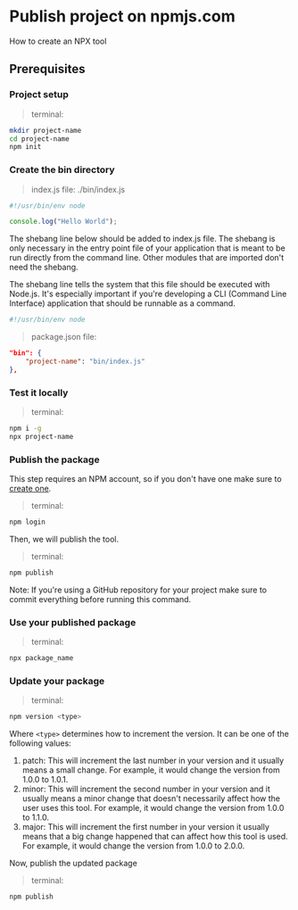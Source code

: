 # Publish project on npmjs.com

How to create an NPX tool

## Prerequisites

### Project setup

> terminal:

```bash
mkdir project-name
cd project-name
npm init
```

### Create the bin directory

> index.js file: ./bin/index.js

```js
#!/usr/bin/env node

console.log("Hello World");
```

The shebang line below should be added to index.js file.
The shebang is only necessary in the entry point file of your application that is meant to be run directly from the command line. Other modules that are imported don't need the shebang.

The shebang line tells the system that this file should be executed with Node.js. It's especially important if you're developing a CLI (Command Line Interface) application that should be runnable as a command.

```js
#!/usr/bin/env node
```

> package.json file:

```json
"bin": {
    "project-name": "bin/index.js"
},
```

### Test it locally

> terminal:

```bash
npm i -g
npx project-name
```

### Publish the package

This step requires an NPM account, so if you don't have one make sure to [create one](https://www.npmjs.com/signup).

> terminal:

```bash
npm login
```

Then, we will publish the tool.

> terminal:

```bash
npm publish
```

Note: If you're using a GitHub repository for your project make sure to commit everything before running this command.

### Use your published package

> terminal:

```bash
npx package_name
```

### Update your package

> terminal:

```bash
npm version <type>
```

Where `<type>` determines how to increment the version. It can be one of the following values:

1. patch: This will increment the last number in your version and it usually means a small change. For example, it would change the version from 1.0.0 to 1.0.1.
2. minor: This will increment the second number in your version and it usually means a minor change that doesn't necessarily affect how the user uses this tool. For example, it would change the version from 1.0.0 to 1.1.0.
3. major: This will increment the first number in your version it usually means that a big change happened that can affect how this tool is used. For example, it would change the version from 1.0.0 to 2.0.0.

Now, publish the updated package

> terminal:

```bash
npm publish
```
